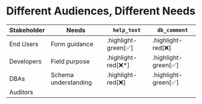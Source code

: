 # Different Audiences, Different Needs

| Stakeholder | Needs | `help_text` | `db_comment` |
|------------|-------|-------------|--------------|
| End Users | Form guidance | .highlight-green[✅] | .highlight-red[❌] |
| Developers | Field purpose | .highlight-red[❌*] | .highlight-green[✅] |
| DBAs | Schema understanding | .highlight-red[❌] | .highlight-green[✅] |
| Auditors | &nbsp; | &nbsp; | &nbsp; |
